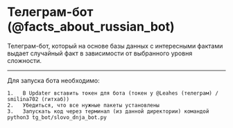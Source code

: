 # Телеграм-бот (@facts_about_russian_bot)


Телеграм-бот, который на основе базы данных с интересными фактами выдает случайный факт в зависимости от выбранного уровня сложности.

---

Для запуска бота необходимо:

```
1.   В Updater вставить токен для бота (токен у @Leahes (телеграм) / smilina702 (гитхаб))
2.   Убедиться, что все нужные пакеты установлены
3.   Запускать код через терминал (из данной директории) командой python3 tg_bot/slovo_dnja_bot.py
```
